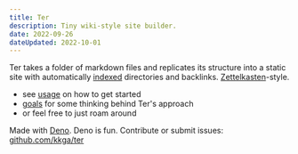 ```yaml
---
title: Ter
description: Tiny wiki-style site builder.
date: 2022-09-26
dateUpdated: 2022-10-01
---
```


Ter takes a folder of markdown files and replicates its structure into a static
site with automatically [indexed](usage#index-pages) directories and backlinks.
[Zettelkasten](zettelkasten)-style.

- see [usage](usage) on how to get started
- [goals](goals) for some thinking behind Ter's approach
- or feel free to just roam around

Made with [Deno](https://deno.land). Deno is fun. Contribute or submit issues:
[github.com/kkga/ter](https://github.com/kkga/ter)
